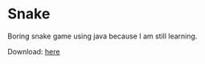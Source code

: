 # Snake

Boring snake game using java because I am still learning.

Download: [here](https://github.com/smolsuryansh/Snake/releases)

